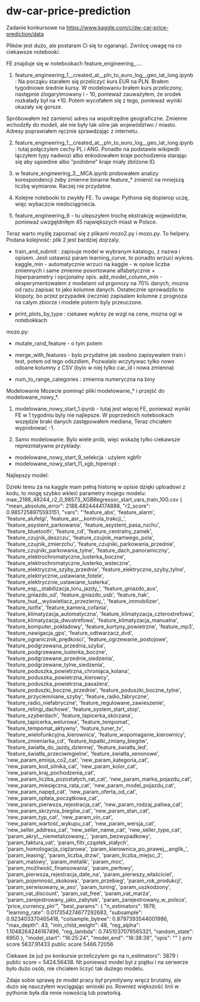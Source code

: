 # dw-car-price-prediction

Zadanie konkursowe na https://www.kaggle.com/c/dw-car-price-prediction/data

Plików jest dużo, ale postaram Ci się to ogaranąć. Zwrócę uwagę na co ciekawsze notebooki: 

FE znajduje się w notebookach feature_engineering_....
1. feature_engineering_1__created_at__pln_to_euro_log__geo_lat_long.ipynb: 
Na począku starałem się przeliczyć kurs EUR na PLN. Brałem tygodniowe średnie kursy. W modelowaniu brałem kurs przeliczony, następnie zlogarytmowany i - 10, ponieważ zauważyłem, że srodek rozkałady był na +10. Potem wycofałem się z tego, ponieważ wyniki okazały się gorsze. 

Spróbowałem też zamienić adres na wspołrzędne geograficzne. Zmienne wchodziły do modeli, ale nie były tak silne jak województwo / miasto. Adresy poprawiałem ręcznie sprawdzając z internetu. 

2. feature_engineering_1__created_at__pln_to_euro_log__geo_lat_long.ipynb: tutaj połączylem cechy PL i ANG. Ponadto na podstawie wikipedii lączyłem typy nadwozi albo enkodowałem kraje pochodzenia starając się aby sąsiednie  albo "podobne" kraje miały zbliżone ID. 

2. w feature_engineering_3__MCA.ipynb probowałem analizy korespondencji żeby zmienne binarne feature_* zmienić na mniejszą liczbę wymiarow. Raczej nie przydatne. 

3. Kolejne notebooki to zwykły FE. Tu uwaga: Pythona się dopierop uczę, więc wybaczcie niedociągniecia. 

4. feature_engineering_6 - tu ulepszyłem trochę ekstrakcję województw, ponieważ uwzgęldniłęm 45 największych miast w Polsce. 


Teraz warto myślę zapoznać się z plikami mozo2.py i mozo.py. To helpery. Podana kolejność: plik 2 jest bardziej dojrzaly. 
- train_and_submit : zapisuje model w wybranym katalogu, z nazwa i opisem.
Jesli ustawisz param learning_curve, to ponadto wrzuci wykres. 
kaggle_min - automatycznie wrzuci na kaggle - w opisie liczba zmiennych i same zmienne posortowane alfabetycznie + hiperparametry i opcjonalny opis.  add_model_column_min - eksperymentowalem z modelami od prgonozy na 70% danych, mozna od razu zapisac to jako kolumne danych. Ostatecznie sprowadzilo to klopoty, bo przez przypadek (recznie) zapisalem kolumne z prognoza na calym zbiorze i modele poterm byly przeuczone. 

- print_plots_by_type : ciekawe wykrsy ze wzgl na cene, mozna ogl w notebokkach

mozo.py:
- mutate_rand_feature - o tym potem

- merge_with_features - bylo przydatne jak osobno zapisywalem train i test, potem od tego odszdlem, Pozwalalo wczytywac tylko nowo odoane kolumny z CSV (bylo w niej tylko car_id i nowa zmienna)

 - num_to_range_categories : zmienna numeryczna na biny 
 
 
Modelowanie 
Mozecie pominąć pliki modelowanie_* i przejść do modelowane_nowy_*. 
1. modelowane_nowy_start_1.ipynb - tutaj jest więcej FE, ponieważ wyniki FE  w 1 tygodniu byly nie najlepsze. W poprzednich notebookach wszędzie braki danych zastępowałem mediana, Teraz chciałem wyprobować -1. 

2. Samo modelowanie. Bylo wiele prób, więc wskażę tylko ciekawsze reprezntatywne przyklady: 
- modelowane_nowy_start_9_selekcja : użylem xgbfir
- modelowane_nowy_start_11_xgb_hiperopt : 


Najlepszy model: 

Dzieki temu ża na kaggle mam pełną historię w opisie dzięki uploadowi z kodu, to mogę szybko wkleić parametry mojego modelu: 
mae_2188_48244_r2_0_98573_XGBRegressor_start_vars_train_100.csv
{ "mean_absolute_error": 2188.4824444174888, "r2_score": 0.9857258975593151, "vars": "'feature_abs', 'feature_alarm', 'feature_alufelgi', 'feature_asr__kontrola_trakcji_', 'feature_asystent_parkowania', 'feature_asystent_pasa_ruchu', 'feature_bluetooth', 'feature_cd', 'feature_centralny_zamek', 'feature_czujnik_deszczu', 'feature_czujnik_martwego_pola', 'feature_czujnik_zmierzchu', 'feature_czujniki_parkowania_przednie', 'feature_czujniki_parkowania_tylne', 'feature_dach_panoramiczny', 'feature_elektrochromatyczne_lusterka_boczne', 'feature_elektrochromatyczne_lusterko_wsteczne', 'feature_elektryczne_szyby_przednie', 'feature_elektryczne_szyby_tylne', 'feature_elektrycznie_ustawiane_fotele', 'feature_elektrycznie_ustawiane_lusterka', 'feature_esp__stabilizacja_toru_jazdy_', 'feature_gniazdo_aux', 'feature_gniazdo_sd', 'feature_gniazdo_usb', 'feature_hak', 'feature_hud__wyświetlacz_przezierny_', 'feature_immobilizer', 'feature_isofix', 'feature_kamera_cofania', 'feature_klimatyzacja_automatyczna', 'feature_klimatyzacja_czterostrefowa', 'feature_klimatyzacja_dwustrefowa', 'feature_klimatyzacja_manualna', 'feature_komputer_pokładowy', 'feature_kurtyny_powietrzne', 'feature_mp3', 'feature_nawigacja_gps', 'feature_odtwarzacz_dvd', 'feature_ogranicznik_prędkości', 'feature_ogrzewanie_postojowe', 'feature_podgrzewana_przednia_szyba', 'feature_podgrzewane_lusterka_boczne', 'feature_podgrzewane_przednie_siedzenia', 'feature_podgrzewane_tylne_siedzenia', 'feature_poduszka_powietrzna_chroniąca_kolana', 'feature_poduszka_powietrzna_kierowcy', 'feature_poduszka_powietrzna_pasażera', 'feature_poduszki_boczne_przednie', 'feature_poduszki_boczne_tylne', 'feature_przyciemniane_szyby', 'feature_radio_fabryczne', 'feature_radio_niefabryczne', 'feature_regulowane_zawieszenie', 'feature_relingi_dachowe', 'feature_system_start_stop', 'feature_szyberdach', 'feature_tapicerka_skórzana', 'feature_tapicerka_welurowa', 'feature_tempomat', 'feature_tempomat_aktywny', 'feature_tuner_tv', 'feature_wielofunkcyjna_kierownica', 'feature_wspomaganie_kierownicy', 'feature_zmieniarka_cd', 'feature_łopatki_zmiany_biegów', 'feature_światła_do_jazdy_dziennej', 'feature_światła_led', 'feature_światła_przeciwmgielne', 'feature_światła_xenonowe', 'new_param_emisja_co2_cat', 'new_param_kategoria_cat', 'new_param_kod_silnika_cat', 'new_param_kolor_cat', 'new_param_kraj_pochodzenia_cat', 'new_param_liczba_pozostałych_rat_cat', 'new_param_marka_pojazdu_cat', 'new_param_miesięczna_rata_cat', 'new_param_model_pojazdu_cat', 'new_param_napęd_cat', 'new_param_oferta_od_cat', 'new_param_opłata_początkowa_cat', 'new_param_pierwsza_rejestracja_cat', 'new_param_rodzaj_paliwa_cat', 'new_param_skrzynia_biegów_cat', 'new_param_stan_cat', 'new_param_typ_cat', 'new_param_vin_cat', 'new_param_wartość_wykupu_cat', 'new_param_wersja_cat', 'new_seller_address_cat', 'new_seller_name_cat', 'new_seller_type_cat', 'param_akryl__niemetalizowany_', 'param_bezwypadkowy', 'param_faktura_vat', 'param_filtr_cząstek_stałych', 'param_homologacja_ciężarowa', 'param_kierownica_po_prawej__anglik_', 'param_leasing', 'param_liczba_drzwi', 'param_liczba_miejsc_2', 'param_matowy', 'param_metalik', 'param_moc', 'param_możliwość_finansowania', 'param_perłowy', 'param_pierwsza_rejestracja_date_na', 'param_pierwszy_właściciel', 'param_pojemność_skokowa', 'param_przebieg', 'param_rok_produkcji', 'param_serwisowany_w_aso', 'param_tuning', 'param_uszkodzony', 'param_vat_discount', 'param_vat_free', 'param_vat_marża', 'param_zarejestrowany_jako_zabytek', 'param_zarejestrowany_w_polsce', 'price_currency_pln'", "best_params": { "n_estimators": 1879, "learning_rate": 0.017354274677292683, "subsample": 0.923403370465418, "colsample_bytree": 0.8797393544001986, "max_depth": 43, "min_child_weight": 48, "reg_alpha": 1.1048264246167496, "reg_lambda": 0.7451037079565321, "random_state": 6950 }, "model_start": "16:25:24", "model_end": "16:38:38", "opis": "" }
priv score 5637.91433
public score 5466.72056

Ciekawe że już po konkursie przeliczylem go na n_estimators": 3879  i public score = 5424.56438. Nt ponieważ model byl z piątku i na serwerze było dużo osób, nie chciałem liczyć tak dużego modelu. 

Zdaje sobie sprawę że model pracy był prymitywny wręcz brutalny, ale dużo się nauczyłem wyciągając wnioski po. Rownież większość linii w pythonie była dla mnie nowością lub powtorką. 